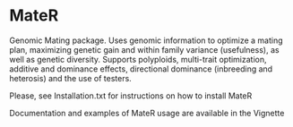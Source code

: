 # MateR
Genomic Mating package. Uses genomic information to optimize a mating plan, maximizing genetic gain and within family variance (usefulness), as well as genetic diversity. Supports polyploids, multi-trait optimization, additive and dominance effects, directional dominance (inbreeding and heterosis) and the use of testers.

Please, see Installation.txt for instructions on how to install MateR

Documentation and examples of MateR usage are available in the Vignette
